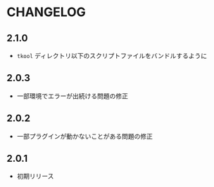 # CHANGELOG

## 2.1.0
- `tkool` ディレクトリ以下のスクリプトファイルをバンドルするように

## 2.0.3
- 一部環境でエラーが出続ける問題の修正

## 2.0.2
- 一部プラグインが動かないことがある問題の修正

## 2.0.1
- 初期リリース
